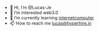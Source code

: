 - 👋 Hi, I’m @Lucas-Je
- 👀 I’m interested web3.0
- 🌱 I’m currently learning [internetcomputer](https://internetcomputer.org/)
- 📫 How to reach me lucas@hyperhire.in

<!---
Lucas-Je/Lucas-Je is a ✨ special ✨ repository because its `README.md` (this file) appears on your GitHub profile.
You can click the Preview link to take a look at your changes.
--->
